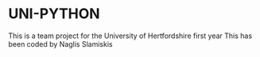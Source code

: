 # UNI-PYTHON
 This is a team project for the University of Hertfordshire first year
 This has been coded by Naglis Slamiskis
 
